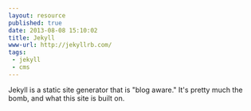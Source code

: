 ```yaml
---
layout: resource
published: true
date: 2013-08-08 15:10:02
title: Jekyll
www-url: http://jekyllrb.com/
tags: 
 - jekyll
 - cms
---
```


Jekyll is a static site generator that is "blog aware." It's pretty much the bomb, and what this site is built on.
